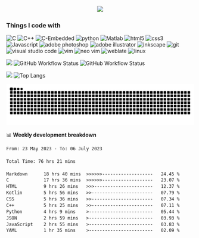 <p align="center">
  <a href="https://git.io/typing-svg"><img src="https://readme-typing-svg.demolab.com?font=Fira+Code&size=25&duration=4000&pause=500&vCenter=true&center=true&multiline=true&repeat=false&width=500&height=100&lines=Hi+%F0%9F%91%8B%2C+I'm+Lavin+Tom+K+Abraham;A+passionate+developer+from+India"/></a>
</p>

<h3>Things I code with</h3>
<p>
  <img alt="C" src="https://img.shields.io/badge/-C-a8b9cc?style=flat-square&logo=C&logoColor=white" />
  <img alt="C++" src="https://img.shields.io/badge/-C++-8DD6F9?style=flat-square&logo=cplusplus&logoColor=white" /> 
  <img alt="C-Embedded" src="https://img.shields.io/badge/-C embedded-46a2f1?style=flat-square&logo=C&logoColor=white" />
  <img alt="python" src="https://img.shields.io/badge/-Python-3776ab?style=flat-square&logo=python&logoColor=white" />
  <img alt="Matlab" src="https://img.shields.io/badge/-Matlab-1a73e8?style=flat-square&logo=&logoColor=white" />
  <img alt="html5" src="https://img.shields.io/badge/-HTML5-e34f26?style=flat-square&logo=html5&logoColor=white" />
  <img alt="css3" src="https://img.shields.io/badge/-CSS3-1572b6?style=flat-square&logo=css3&logoColor=white" />
  <img alt="Javascript" src="https://img.shields.io/badge/-Javascript-f7df1e?style=flat-square&logo=javascript&logoColor=white" />
  <img alt="adobe photoshop" src="https://img.shields.io/badge/-Adobe Photoshop-31a8ff?style=flat-square&logo=adobephotoshop&logoColor=white" />
  <img alt="adobe illustrator" src="https://img.shields.io/badge/-Adobe Illustrator-ff9a00?style=flat-square&logo=adobeillustrator&logoColor=white" />
  <img alt="inkscape" src="https://img.shields.io/badge/-Inkscape-e34f26?style=flat-square&logo=inkscape&logoColor=white" />
  <img alt="git" src="https://img.shields.io/badge/-Git-f05032?style=flat-square&logo=git&logoColor=white" />
  <img alt="visual studio code" src="https://img.shields.io/badge/-Visual Studio Code-007acc?style=flat-square&logo=visualstudiocode&logoColor=white" />
  <img alt="vim" src="https://img.shields.io/badge/-Vim-019733?style=flat-square&logo=vim&logoColor=white" />
  <img alt="neo vim" src="https://img.shields.io/badge/-Neovim-57a143?style=flat-square&logo=neovim&logoColor=white" />
  <img alt="weblate" src="https://img.shields.io/badge/-Weblate-2eccaa?style=flat-square&logo=weblate&logoColor=white" />
  <img alt="linux" src="https://img.shields.io/badge/-Linux-fcc624?style=flat-square&logo=linux&logoColor=white" />
</p>

![](https://komarev.com/ghpvc/?username=lavin-tom&color=green)
![GitHub Workflow Status](https://img.shields.io/github/actions/workflow/status/lavin-tom/lavin-tom/animation.yml?label=Animation%20build)
![GitHub Workflow Status](https://img.shields.io/github/actions/workflow/status/lavin-tom/lavin-tom/main.yml?label=Waka-time)

![](https://github-readme-stats.vercel.app/api?username=lavin-tom&show_icons=true&theme=transparent&hide_border=true&hide_rank=true&include_all_commits=true)
![Top Langs](https://github-readme-stats.vercel.app/api/top-langs/?username=lavin-tom&layout=compact&theme=transparent&hide_border=true&langs_count=8&hide=swig)

<picture>
  <source media="(prefers-color-scheme: dark)" srcset="https://raw.githubusercontent.com/lavin-tom/lavin-tom/output/github-contribution-grid-snake-dark.svg">
  <source media="(prefers-color-scheme: light)" srcset="https://raw.githubusercontent.com/lavin-tom/lavin-tom/output/github-contribution-grid-snake.svg">
  <img alt="github contribution grid snake animation" src="https://raw.githubusercontent.com/lavin-tom/lavin-tom/output/github-contribution-grid-snake.svg">
</picture>

📊 **Weekly development breakdown**
<!--START_SECTION:waka-->

```txt
From: 23 May 2023 - To: 06 July 2023

Total Time: 76 hrs 21 mins

Markdown      18 hrs 40 mins  >>>>>>-------------------   24.45 %
C             17 hrs 36 mins  >>>>>>-------------------   23.07 %
HTML          9 hrs 26 mins   >>>----------------------   12.37 %
Kotlin        5 hrs 56 mins   >>-----------------------   07.79 %
CSS           5 hrs 36 mins   >>-----------------------   07.34 %
C++           5 hrs 25 mins   >>-----------------------   07.11 %
Python        4 hrs 9 mins    >------------------------   05.44 %
JSON          2 hrs 59 mins   >------------------------   03.93 %
JavaScript    2 hrs 55 mins   >------------------------   03.83 %
YAML          1 hr 35 mins    >------------------------   02.09 %
```

<!--END_SECTION:waka-->
